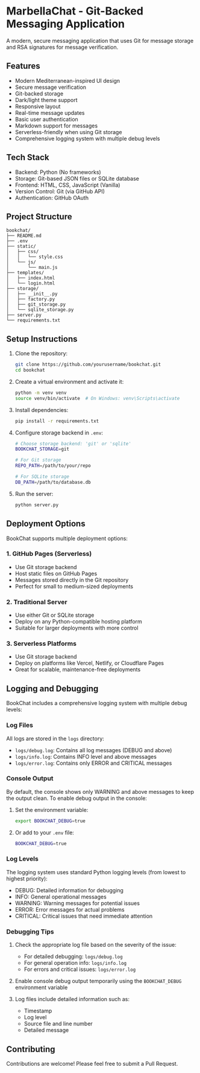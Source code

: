 # MarbellaChat - Git-Backed Messaging Application

A modern, secure messaging application that uses Git for message storage and RSA signatures for message verification.

## Features

- Modern Mediterranean-inspired UI design
- Secure message verification
- Git-backed storage
- Dark/light theme support
- Responsive layout
- Real-time message updates
- Basic user authentication
- Markdown support for messages
- Serverless-friendly when using Git storage
- Comprehensive logging system with multiple debug levels

## Tech Stack

- Backend: Python (No frameworks)
- Storage: Git-based JSON files or SQLite database
- Frontend: HTML, CSS, JavaScript (Vanilla)
- Version Control: Git (via GitHub API)
- Authentication: GitHub OAuth

## Project Structure

```
bookchat/
├── README.md
├── .env
├── static/
│   ├── css/
│   │   └── style.css
│   └── js/
│       └── main.js
├── templates/
│   ├── index.html
│   └── login.html
├── storage/
│   ├── __init__.py
│   ├── factory.py
│   ├── git_storage.py
│   └── sqlite_storage.py
├── server.py
└── requirements.txt
```

## Setup Instructions

1. Clone the repository:
   ```bash
   git clone https://github.com/yourusername/bookchat.git
   cd bookchat
   ```

2. Create a virtual environment and activate it:
   ```bash
   python -m venv venv
   source venv/bin/activate  # On Windows: venv\Scripts\activate
   ```

3. Install dependencies:
   ```bash
   pip install -r requirements.txt
   ```

4. Configure storage backend in `.env`:
   ```bash
   # Choose storage backend: 'git' or 'sqlite'
   BOOKCHAT_STORAGE=git
   
   # For Git storage
   REPO_PATH=/path/to/your/repo
   
   # For SQLite storage
   DB_PATH=/path/to/database.db
   ```

5. Run the server:
   ```bash
   python server.py
   ```

## Deployment Options

BookChat supports multiple deployment options:

### 1. GitHub Pages (Serverless)
- Use Git storage backend
- Host static files on GitHub Pages
- Messages stored directly in the Git repository
- Perfect for small to medium-sized deployments

### 2. Traditional Server
- Use either Git or SQLite storage
- Deploy on any Python-compatible hosting platform
- Suitable for larger deployments with more control

### 3. Serverless Platforms
- Use Git storage backend
- Deploy on platforms like Vercel, Netlify, or Cloudflare Pages
- Great for scalable, maintenance-free deployments

## Logging and Debugging

BookChat includes a comprehensive logging system with multiple debug levels:

### Log Files

All logs are stored in the `logs` directory:
- `logs/debug.log`: Contains all log messages (DEBUG and above)
- `logs/info.log`: Contains INFO level and above messages
- `logs/error.log`: Contains only ERROR and CRITICAL messages

### Console Output

By default, the console shows only WARNING and above messages to keep the output clean. To enable debug output in the console:

1. Set the environment variable:
   ```bash
   export BOOKCHAT_DEBUG=true
   ```

2. Or add to your `.env` file:
   ```bash
   BOOKCHAT_DEBUG=true
   ```

### Log Levels

The logging system uses standard Python logging levels (from lowest to highest priority):
- DEBUG: Detailed information for debugging
- INFO: General operational messages
- WARNING: Warning messages for potential issues
- ERROR: Error messages for actual problems
- CRITICAL: Critical issues that need immediate attention

### Debugging Tips

1. Check the appropriate log file based on the severity of the issue:
   - For detailed debugging: `logs/debug.log`
   - For general operation info: `logs/info.log`
   - For errors and critical issues: `logs/error.log`

2. Enable console debug output temporarily using the `BOOKCHAT_DEBUG` environment variable

3. Log files include detailed information such as:
   - Timestamp
   - Log level
   - Source file and line number
   - Detailed message

## Contributing

Contributions are welcome! Please feel free to submit a Pull Request.
